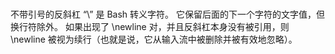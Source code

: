 #
不带引号的反斜杠 “\” 是 Bash 转义字符。 它保留后面的下一个字符的文字值，但换行符除外。 如果出现了 \newline 对，并且反斜杠本身没有被引用，则 \newline 被视为续行（也就是说，它从输入流中被删除并被有效地忽略）。